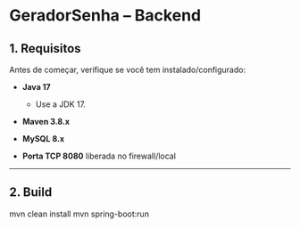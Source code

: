# GeradorSenha – Backend

## 1. Requisitos

Antes de começar, verifique se você tem instalado/configurado:

- **Java 17**  
  - Use a JDK 17.

- **Maven 3.8.x**  

- **MySQL 8.x**  

- **Porta TCP 8080** liberada no firewall/local

---

## 2. Build

mvn clean install
mvn spring-boot:run

